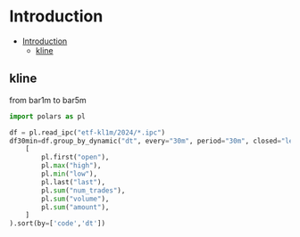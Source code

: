 # Introduction

- [Introduction](#introduction)
  - [kline](#kline)

## kline

from bar1m to bar5m

```py
import polars as pl

df = pl.read_ipc("etf-kl1m/2024/*.ipc")
df30min=df.group_by_dynamic("dt", every="30m", period="30m", closed="left", label="right", group_by="code").agg(
    [
        pl.first("open"),
        pl.max("high"),
        pl.min("low"),
        pl.last("last"),
        pl.sum("num_trades"),
        pl.sum("volume"),
        pl.sum("amount"),
    ]
).sort(by=['code','dt'])
```